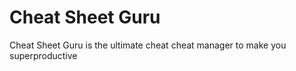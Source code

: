 # Cheat Sheet Guru
Cheat Sheet Guru is the ultimate cheat cheat manager to make you superproductive
